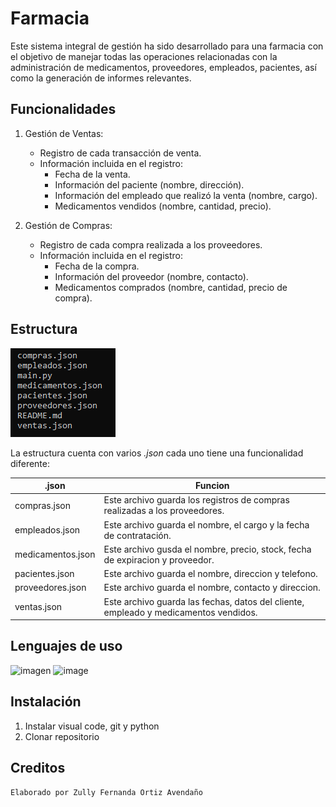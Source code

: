 # Farmacia 

Este sistema integral de gestión ha sido desarrollado para una farmacia con el objetivo de manejar todas las operaciones relacionadas con la administración de medicamentos, proveedores, empleados, pacientes, así como la generación de informes relevantes. 

## Funcionalidades 

1. Gestión de Ventas:

    - Registro de cada transacción de venta.
    - Información incluida en el registro:
        * Fecha de la venta.
        * Información del paciente (nombre, dirección).
        * Información del empleado que realizó la venta (nombre, cargo).
        * Medicamentos vendidos (nombre, cantidad, precio).

2. Gestión de Compras:

    - Registro de cada compra realizada a los proveedores.
    - Información incluida en el registro:
        * Fecha de la compra.
        * Información del proveedor (nombre, contacto).
        * Medicamentos comprados (nombre, cantidad, precio de compra).

## Estructura

![alt text](image.png)

La estructura cuenta con varios *.json* cada uno tiene una funcionalidad diferente:

| .json |  Funcion |
|--|--|
|compras.json | Este archivo guarda los registros de compras realizadas a los proveedores. |
|empleados.json | Este archivo guarda el nombre, el cargo y la fecha de contratación. |
|medicamentos.json | Este archivo gusda el nombre, precio, stock, fecha de expiracion y proveedor. |
|pacientes.json| Este archivo guarda el nombre, direccion y telefono.  |
|proveedores.json | Este archivo guarda el nombre, contacto y direccion. |
|ventas.json| Este archivo guarda las fechas, datos del cliente, empleado y medicamentos vendidos. |

## Lenguajes de uso  

 ![imagen](https://img.shields.io/badge/Python-FFD43B?style=for-the-badge&logo=python&logoColor=blue) ![image](https://img.shields.io/badge/json-5E5C5C?style=for-the-badge&logo=json&logoColor=white)
    
## Instalación 

1. Instalar visual code, git y python 
2. Clonar repositorio 

## Creditos 

    Elaborado por Zully Fernanda Ortiz Avendaño 
